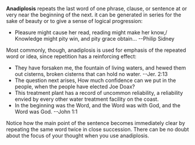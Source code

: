 **Anadiplosis** repeats the last word of one phrase, clause, or sentence at or very near the beginning of the next. it can be generated in series for the sake of beauty or to give a sense of logical progression:

 - Pleasure might cause her read, reading might make her know,/ Knowledge might pity win, and pity grace obtain... --Philip Sidney

Most commonly, though, anadiplosis is used for emphasis of the repeated word or idea, since repetition has a reinforcing effect:

 - They have forsaken me, the fountain of living waters, and hewed them out cisterns, broken cisterns that can hold no water. --Jer. 2:13
 - The question next arises, How much confidence can we put in the people, when the people have elected Joe Doax?
 - This treatment plant has a record of uncommon reliability, a reliability envied by every other water treatment facility on the coast.
 - In the beginning was the Word, and the Word was with God, and the Word was God. --John 1:1

Notice how the main point of the sentence becomes immediately clear by repeating the same word twice in close succession. There can be no doubt about the focus of your thought when you use anadiplosis.